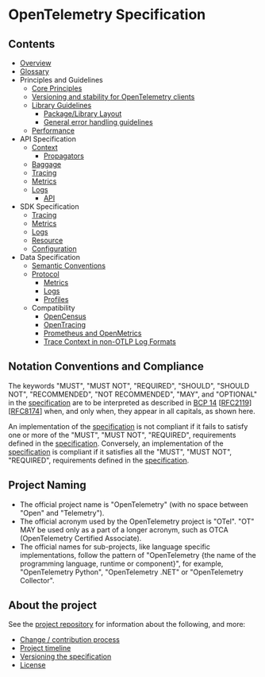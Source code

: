 <!--- Hugo front matter used to generate the website version of this page:
linkTitle: OTel spec
no_list: true
cascade:
  body_class: otel-docs-spec
  github_repo: &repo https://github.com/open-telemetry/opentelemetry-specification
  github_subdir: specification
  path_base_for_github_subdir: tmp/otel/specification
  github_project_repo: *repo
path_base_for_github_subdir:
  from: tmp/otel/specification/_index.md
  to: README.md
--->

# OpenTelemetry Specification

## Contents

- [Overview](overview.md)
- [Glossary](glossary.md)
- Principles and Guidelines
  - [Core Principles](specification-principles.md)
  - [Versioning and stability for OpenTelemetry clients](versioning-and-stability.md)
  - [Library Guidelines](library-guidelines.md)
    - [Package/Library Layout](library-layout.md)
    - [General error handling guidelines](error-handling.md)
  - [Performance](performance.md)
- API Specification
  - [Context](context/README.md)
    - [Propagators](context/api-propagators.md)
  - [Baggage](baggage/api.md)
  - [Tracing](trace/api.md)
  - [Metrics](metrics/api.md)
  - [Logs](logs/README.md)
    - [API](logs/api.md)
- SDK Specification
  - [Tracing](trace/sdk.md)
  - [Metrics](metrics/sdk.md)
  - [Logs](logs/sdk.md)
  - [Resource](resource/sdk.md)
  - [Configuration](configuration/README.md)
- Data Specification
  - [Semantic Conventions](overview.md#semantic-conventions)
  - [Protocol](protocol/README.md)
    - [Metrics](metrics/data-model.md)
    - [Logs](logs/data-model.md)
    - [Profiles](profiles/mappings.md)
  - Compatibility
    - [OpenCensus](compatibility/opencensus.md)
    - [OpenTracing](compatibility/opentracing.md)
    - [Prometheus and OpenMetrics](compatibility/prometheus_and_openmetrics.md)
    - [Trace Context in non-OTLP Log Formats](compatibility/logging_trace_context.md)

## Notation Conventions and Compliance

The keywords "MUST", "MUST NOT", "REQUIRED", "SHOULD",
"SHOULD NOT", "RECOMMENDED", "NOT RECOMMENDED", "MAY", and "OPTIONAL" in the
[specification][] are to be interpreted as described in [BCP
14](https://tools.ietf.org/html/bcp14)
[[RFC2119](https://tools.ietf.org/html/rfc2119)]
[[RFC8174](https://tools.ietf.org/html/rfc8174)] when, and only when, they
appear in all capitals, as shown here.

An implementation of the [specification][] is not compliant if it fails to
satisfy one or more of the "MUST", "MUST NOT", "REQUIRED",
requirements defined in the [specification][]. Conversely, an
implementation of the [specification][] is compliant if it satisfies all the
"MUST", "MUST NOT", "REQUIRED", requirements defined in the [specification][].

## Project Naming

- The official project name is "OpenTelemetry" (with no space between "Open" and
  "Telemetry").
- The official acronym used by the OpenTelemetry project is "OTel". "OT" MAY be
  used only as a part of a longer acronym, such as OTCA (OpenTelemetry Certified Associate).
- The official names for sub-projects, like language specific implementations,
  follow the pattern of "OpenTelemetry {the name of the programming language,
  runtime or component}", for example, "OpenTelemetry Python", "OpenTelemetry
  .NET" or "OpenTelemetry Collector".

## About the project

See the [project repository][] for information about the following, and more:

- [Change / contribution process](../README.md#change--contribution-process)
- [Project timeline](../README.md#project-timeline)
- [Versioning the specification](../README.md#versioning-the-specification)
- [License](../README.md#license)

[project repository]: https://github.com/open-telemetry/opentelemetry-specification
[specification]: overview.md
